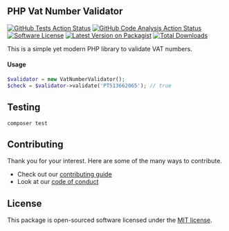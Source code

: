 ## PHP Vat Number Validator

[![GitHub Tests Action Status][icon-action-tests]][url-action-tests]
[![GitHub Code Analysis Action Status][icon-action-analysis]][url-action-analysis]
[![Software License][icon-license]][url-license]
[![Latest Version on Packagist][icon-packagist-version]][url-packagist]
[![Total Downloads][icon-packagist-downloads]][url-packagist]

This is a simple yet modern PHP library to validate VAT numbers.

#### Usage

```php
$validator = new VatNumberValidator();
$check = $validator->validate('PT513662065'); // true
```


## Testing

```shell
composer test
```

## Contributing

Thank you for your interest. Here are some of the many ways to contribute.

- Check out our [contributing guide](/.github/CONTRIBUTING.md)
- Look at our [code of conduct](/.github/CODE_OF_CONDUCT.md)

## License

This package is open-sourced software licensed under the [MIT license](https://opensource.org/licenses/MIT).

[url-action-tests]: https://github.com/eufaturo/vat-number-validator/actions?query=workflow%3Atests
[url-action-analysis]: https://github.com/eufaturo/vat-number-validator/actions?query=workflow%3Acode-analysis
[url-packagist]: https://github.com/eufaturo/vat-number-validator
[url-license]: https://opensource.org/licenses/MIT

[icon-action-tests]: https://github.com/eufaturo/vat-number-validator/actions/workflows/tests.yml/badge.svg?branch=main
[icon-action-analysis]: https://github.com/eufaturo/vat-number-validator/actions/workflows/code-analysis.yml/badge.svg?branch=main
[icon-license]: https://img.shields.io/github/license/eufaturo/vat-number-validator?label=License
[icon-packagist-version]: https://img.shields.io/packagist/v/eufaturo/vat-number-validator.svg?label=Packagist
[icon-packagist-downloads]: https://img.shields.io/packagist/dt/eufaturo/vat-number-validator.svg?label=Downloads
